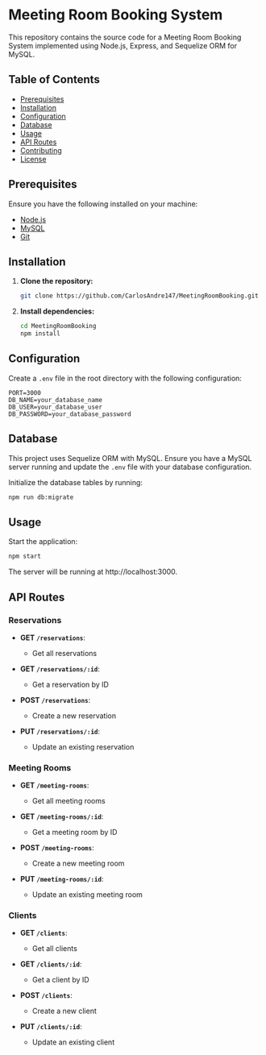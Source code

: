 # Meeting Room Booking System

This repository contains the source code for a Meeting Room Booking System implemented using Node.js, Express, and Sequelize ORM for MySQL.

## Table of Contents

- [Prerequisites](#prerequisites)
- [Installation](#installation)
- [Configuration](#configuration)
- [Database](#database)
- [Usage](#usage)
- [API Routes](#api-routes)
- [Contributing](#contributing)
- [License](#license)

## Prerequisites

Ensure you have the following installed on your machine:

- [Node.js](https://nodejs.org/)
- [MySQL](https://www.mysql.com/)
- [Git](https://git-scm.com/)

## Installation

1. **Clone the repository:**

    ```bash
    git clone https://github.com/CarlosAndre147/MeetingRoomBooking.git
    ```

2. **Install dependencies:**

    ```bash
    cd MeetingRoomBooking
    npm install
    ```

## Configuration

Create a `.env` file in the root directory with the following configuration:

```env
PORT=3000
DB_NAME=your_database_name
DB_USER=your_database_user
DB_PASSWORD=your_database_password
```

## Database

This project uses Sequelize ORM with MySQL. Ensure you have a MySQL server running and update the `.env` file with your database configuration.

Initialize the database tables by running:

```bash
npm run db:migrate
```

## Usage

Start the application:

```bash
npm start
```

The server will be running at http://localhost:3000.

## API Routes

### Reservations

- **GET `/reservations`**: 
  - Get all reservations
  
- **GET `/reservations/:id`**: 
  - Get a reservation by ID
  
- **POST `/reservations`**: 
  - Create a new reservation
  
- **PUT `/reservations/:id`**: 
  - Update an existing reservation

### Meeting Rooms

- **GET `/meeting-rooms`**: 
  - Get all meeting rooms
  
- **GET `/meeting-rooms/:id`**: 
  - Get a meeting room by ID
  
- **POST `/meeting-rooms`**: 
  - Create a new meeting room
  
- **PUT `/meeting-rooms/:id`**: 
  - Update an existing meeting room

### Clients

- **GET `/clients`**: 
  - Get all clients
  
- **GET `/clients/:id`**: 
  - Get a client by ID
  
- **POST `/clients`**: 
  - Create a new client
  
- **PUT `/clients/:id`**: 
  - Update an existing client
